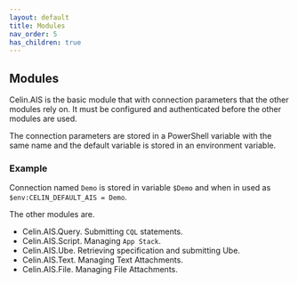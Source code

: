 ```yaml
---
layout: default
title: Modules
nav_order: 5
has_children: true
---
```


## Modules

Celin.AIS is the basic module that with connection parameters that the other modules rely on.  It must be configured and authenticated before the other modules are used.

The connection parameters are stored in a PowerShell variable with the same name and the default variable is stored in an environment variable.

### Example

Connection named `Demo` is stored in variable `$Demo` and when in used as `$env:CELIN_DEFAULT_AIS = Demo`.

The other modules are.

- Celin.AIS.Query.  Submitting `CQL` statements.
- Celin.AIS.Script.  Managing `App Stack`.
- Celin.AIS.Ube.  Retrieving specification and submitting Ube.
- Celin.AIS.Text.  Managing Text Attachments.
- Celin.AIS.File.  Managing File Attachments.

